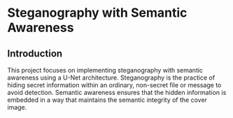 # Steganography with Semantic Awareness

## Introduction

This project focuses on implementing steganography with semantic awareness using a U-Net architecture. Steganography is the practice of hiding secret information within an ordinary, non-secret file or message to avoid detection. Semantic awareness ensures that the hidden information is embedded in a way that maintains the semantic integrity of the cover image.
